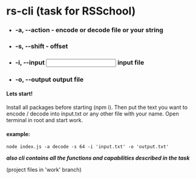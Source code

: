 # rs-cli (task for RSSchool)

- ### -a, --action <action> - encode or decode file or your string
- ### -s, --shift <shift> - offset
- ### -i, --input <input> input file
- ### -o, --output <output> output file

#### Lets start!
Install all packages before starting (npm i).
Then put the text you want to encode / decode into input.txt or any other file with your name.
Open terminal in root and start work.

#### example:
    node index.js -a decode -s 64 -i 'input.txt' -o 'output.txt'

***also cli contains all the functions and capabilities described in the task***

(project files in 'work' branch)




